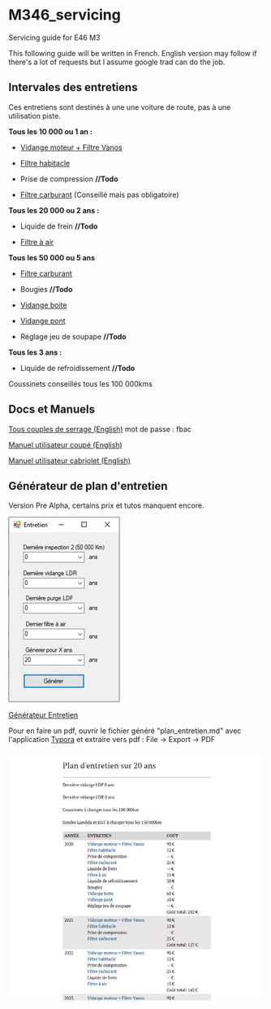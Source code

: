 # M346_servicing
Servicing guide for E46 M3

This following guide will be written in French. English version may follow if there's a lot of requests but I assume google trad can do the job.

## Intervales des entretiens

Ces entretiens sont destinés à une une voiture de route, pas à une utilisation piste.

**Tous les 10 000 ou 1 an :**

- [Vidange moteur + Filtre Vanos](/vidange_moteur.mkd)

- [Filtre habitacle](/filtre_habitacle.mkd)

- Prise de compression **//Todo**

- [Filtre carburant](/filtre_carburant.mkd) (Conseillé mais pas obligatoire)

**Tous les 20 000 ou 2 ans :**

- Liquide de frein **//Todo**

- [Filtre à air](/filtre_air.mkd)

**Tous les 50 000 ou 5 ans**

- [Filtre carburant](/filtre_carburant.mkd)

- Bougies **//Todo**

- [Vidange boite](/vidange_boite.mkd)

- [Vidange pont](/vidange_pont.mkd)

- Réglage jeu de soupape **//Todo**

**Tous les 3 ans :**

- Liquide de refroidissement **//Todo**

Coussinets conseillés tous les 100 000kms

## Docs et Manuels

[Tous couples de serrage (English)](e46_m3_torque_spec_guide.pdf) mot de passe : fbac

[Manuel utilisateur coupé (English)](BMW-E46-Pre-LCI-M3-Coupe-owners-manual.pdf)

[Manuel utilisateur cabriolet (English)](BMW-E46-LCI-M3-Convertible-owners-manual.pdf)

## Générateur de plan d'entretien

Version Pre Alpha, certains prix et tutos manquent encore.

![generateur_1](/pictures/generateur_1.jpg)

[Générateur Entretien](https://github.com/YulCmr/M346_servicing/raw/master/plan_entretien_M346.exe)

Pour en faire un pdf, ouvrir le fichier généré "plan_entretien.md" avec l'application [Typora](https://typora.io/#windows) et extraire vers pdf : File -> Export -> PDF

![generateur_2](/pictures/generateur_2.jpg)
<!--stackedit_data:
eyJoaXN0b3J5IjpbNzMwMjg1ODgyXX0=
-->
